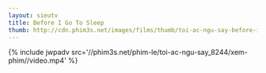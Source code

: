 ```yaml
---
layout: sieutv
title: Before I Go To Sleep
thumb: http://cdn.phim3s.net/images/films/thumb/toi-ac-ngu-say-before-i-go-to-sleep-2014.jpg
---
```

{% include jwpadv src='//phim3s.net/phim-le/toi-ac-ngu-say_8244/xem-phim//video.mp4' %}